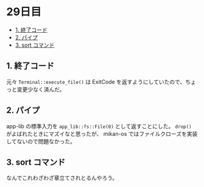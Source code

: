 # 29日目

<!-- mtoc-start -->

- [1. 終了コード](#1-終了コード)
- [2. パイプ](#2-パイプ)
- [3. sort コマンド](#3-sort-コマンド)

<!-- mtoc-end -->

## 1. 終了コード

元々 `Terminal::execute_file()` は ExitCode を返すようにしていたので、ちょっと変更少なく済んだ。

## 2. パイプ

app-lib の標準入力を `app_lib::fs::File(0)` として返すことにした。
`drop()` がよばれたときにマズイなと思ったが、
mikan-os ではファイルクローズを実装してないので問題なかった。

## 3. sort コマンド

なんでこれわざわざ章立てされとるんやろう。
